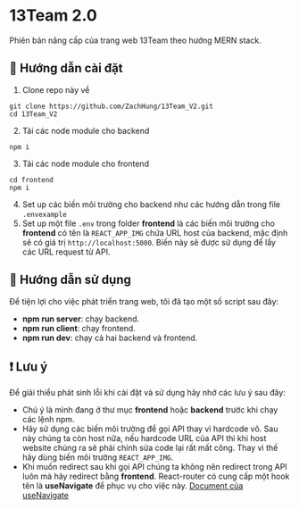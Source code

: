 # 13Team 2.0

Phiên bản nâng cấp của trang web 13Team theo hướng MERN stack.

## 🏁 Hướng dẫn cài đặt

1. Clone repo này về

```shell
git clone https://github.com/ZachHung/13Team_V2.git
cd 13Team_V2
```

2. Tải các node module cho backend

```shell
npm i
```

3. Tải các node module cho frontend

```shell
cd frontend
npm i
```

4. Set up các biến môi trường cho backend như các hướng dẫn trong file `.envexample`
5. Set up một file `.env` trong folder **frontend** là các biến môi trường cho **frontend** có tên là `REACT_APP_IMG` chứa URL host của backend, mặc định sẽ có giá trị `http://localhost:5000`. Biến này sẽ được sử dụng để lấy các URL request từ API.

## 📃 Hướng dẫn sử dụng

Để tiện lợi cho việc phát triển trang web, tôi đã tạo một số script sau đây:

- **npm run server**: chạy backend.
- **npm run client**: chạy frontend.
- **npm run dev**: chạy cả hai backend và frontend.

## ❗ Lưu ý

Để giải thiểu phát sinh lỗi khi cài đặt và sử dụng hãy nhớ các lưu ý sau đây:

- Chú ý là mình đang ở thư mục **frontend** hoặc **backend** trước khi chạy các lệnh npm.
- Hãy sử dụng các biến môi trường để gọi API thay vì hardcode vô. Sau này chúng ta còn host nữa, nếu hardcode URL của API thì khi host website chúng ra sẽ phải chỉnh sửa code lại rất mất công. Thay vì thế hãy dùng biến môi trường `REACT_APP_IMG`.
- Khi muốn redirect sau khi gọi API chúng ta không nên redirect trong API luôn mà hãy redirect bằng **frontend**. React-router có cung cấp một hook tên là **useNavigate** để phục vụ cho việc này. [Document của useNavigate](https://reactrouter.com/docs/en/v6/api#usenavigate)
